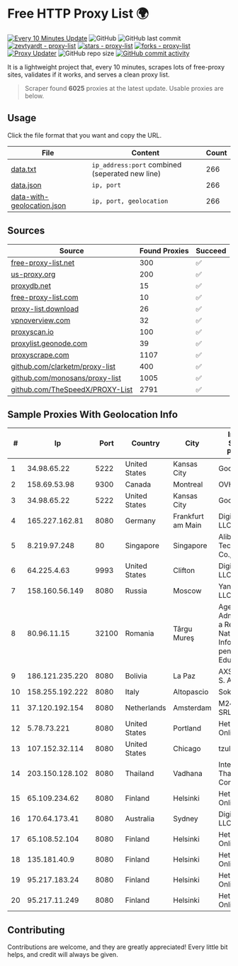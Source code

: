 
# Free HTTP Proxy List 🌍

[![Every 10 Minutes Update](https://github.com/mertguvencli/http-proxy-list/actions/workflows/main.yml/badge.svg?branch=main)](https://github.com/mertguvencli/http-proxy-list/actions/workflows/main.yml)
![GitHub](https://img.shields.io/github/license/mertguvencli/http-proxy-list)
![GitHub last commit](https://img.shields.io/github/last-commit/mertguvencli/http-proxy-list)
[![zevtyardt - proxy-list](https://img.shields.io/static/v1?label=zevtyardt&message=proxy-list&color=blue&logo=github)](https://github.com/zevtyardt/proxy-list "Go to GitHub repo")
[![stars - proxy-list](https://img.shields.io/github/stars/zevtyardt/proxy-list?style=social)](https://github.com/zevtyardt/proxy-list)
[![forks - proxy-list](https://img.shields.io/github/forks/zevtyardt/proxy-list?style=social)](https://github.com/zevtyardt/proxy-list)
[![Proxy Updater](https://github.com/zevtyardt/proxy-list/workflows/Proxy%20Updater/badge.svg)](https://github.com/zevtyardt/proxy-list/actions?query=workflow:"Proxy+Updater")
![GitHub repo size](https://img.shields.io/github/repo-size/zevtyardt/proxy-list)
[![GitHub commit activity](https://img.shields.io/github/commit-activity/m/zevtyardt/proxy-list?logo=commits)](https://github.com/zevtyardt/proxy-list/commits/main)

It is a lightweight project that, every 10 minutes, scrapes lots of free-proxy sites, validates if it works, and serves a clean proxy list.

> Scraper found **6025** proxies at the latest update. Usable proxies are below.

## Usage

Click the file format that you want and copy the URL.

|File|Content|Count|
|----|-------|-----|
|[data.txt](https://raw.githubusercontent.com/mertguvencli/http-proxy-list/main/proxy-list/data.txt)|`ip_address:port` combined (seperated new line)|266|
|[data.json](https://raw.githubusercontent.com/mertguvencli/http-proxy-list/main/proxy-list/data.json)|`ip, port`|266|
|[data-with-geolocation.json](https://raw.githubusercontent.com/mertguvencli/http-proxy-list/main/proxy-list/data-with-geolocation.json)|`ip, port, geolocation`|266|

## Sources

|Source|Found Proxies|Succeed|
|------|-------------|-------|
|[free-proxy-list.net](https://free-proxy-list.net)|300|✅|
|[us-proxy.org](https://www.us-proxy.org)|200|✅|
|[proxydb.net](http://proxydb.net)|15|✅|
|[free-proxy-list.com](https://free-proxy-list.com/?page=&port=&type%5B%5D=http&type%5B%5D=https&up_time=0&search=Search)|10|✅|
|[proxy-list.download](https://www.proxy-list.download/HTTP)|26|✅|
|[vpnoverview.com](https://vpnoverview.com/privacy/anonymous-browsing/free-proxy-servers)|32|✅|
|[proxyscan.io](https://www.proxyscan.io)|100|✅|
|[proxylist.geonode.com](https://proxylist.geonode.com/api/proxy-list?limit=300&page=1&sort_by=lastChecked&sort_type=desc&protocols=http,https)|39|✅|
|[proxyscrape.com](https://api.proxyscrape.com/v2/?request=displayproxies&protocol=http&timeout=10000&country=all&ssl=all&anonymity=all)|1107|✅|
|[github.com/clarketm/proxy-list](https://raw.githubusercontent.com/clarketm/proxy-list/master/proxy-list-raw.txt)|400|✅|
|[github.com/monosans/proxy-list](https://raw.githubusercontent.com/monosans/proxy-list/main/proxies/http.txt)|1005|✅|
|[github.com/TheSpeedX/PROXY-List](https://raw.githubusercontent.com/TheSpeedX/PROXY-List/master/http.txt)|2791|✅|


## Sample Proxies With Geolocation Info

|#|Ip|Port|Country|City|Internet Service Provider|
|-|--|----|-------|----|-------------------------|
|1|34.98.65.22|5222|United States|Kansas City|Google LLC|
|2|158.69.53.98|9300|Canada|Montreal|OVH SAS|
|3|34.98.65.22|5222|United States|Kansas City|Google LLC|
|4|165.227.162.81|8080|Germany|Frankfurt am Main|DigitalOcean, LLC|
|5|8.219.97.248|80|Singapore|Singapore|Alibaba (US) Technology Co., Ltd.|
|6|64.225.4.63|9993|United States|Clifton|DigitalOcean, LLC|
|7|158.160.56.149|8080|Russia|Moscow|Yandex.Cloud LLC|
|8|80.96.11.15|32100|Romania|Târgu Mureş|Agentia de Administrare a Retelei Nationale de Informatica pentru Educatie si C|
|9|186.121.235.220|8080|Bolivia|La Paz|AXS Bolivia S. A.|
|10|158.255.192.222|8080|Italy|Altopascio|Sokom S.r.l.|
|11|37.120.192.154|8080|Netherlands|Amsterdam|M247 Europe SRL|
|12|5.78.73.221|8080|United States|Portland|Hetzner Online GmbH|
|13|107.152.32.114|8080|United States|Chicago|tzulo, inc.|
|14|203.150.128.102|8080|Thailand|Vadhana|Internet Thailand Company Ltd|
|15|65.109.234.62|8080|Finland|Helsinki|Hetzner Online GmbH|
|16|170.64.173.41|8080|Australia|Sydney|DigitalOcean, LLC|
|17|65.108.52.104|8080|Finland|Helsinki|Hetzner Online GmbH|
|18|135.181.40.9|8080|Finland|Helsinki|Hetzner Online GmbH|
|19|95.217.183.24|8080|Finland|Helsinki|Hetzner Online GmbH|
|20|95.217.11.249|8080|Finland|Helsinki|Hetzner Online GmbH|



## Contributing

Contributions are welcome, and they are greatly appreciated! Every
little bit helps, and credit will always be given.

